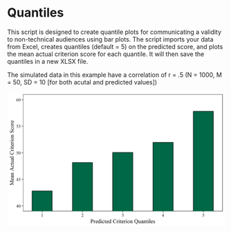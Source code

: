 # Quantiles

This script is designed to create quantile plots for communicating a validity to non-technical audiences using bar plots.  The script imports your data from Excel, creates quantiles (default = 5) on the predicted score, and plots the mean actual criterion score for each quantile.  It will then save the quantiles in a new XLSX file.

The simulated data in this example have a correlation of r = .5 (N = 1000, M = 50, SD = 10 [for both acutal and predicted values])

![alt text](https://github.com/AJThurston/Quantiles/blob/master/quantiles.png)
